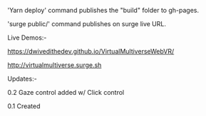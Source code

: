 'Yarn deploy' command publishes the "build" folder to gh-pages.

'surge public/' command publishes on surge live URL.

Live Demos:-

https://dwivedithedev.github.io/VirtualMultiverseWebVR/

http://virtualmultiverse.surge.sh

Updates:-

0.2 Gaze control added w/ Click control

0.1 Created